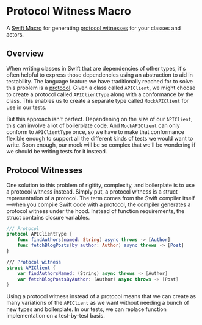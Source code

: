 # Protocol Witness Macro

A [Swift Macro](https://docs.swift.org/swift-book/documentation/the-swift-programming-language/macros/) for generating
[protocol witnesses](https://www.pointfree.co/collections/protocol-witnesses/alternatives-to-protocols) for your classes
and actors.

## Overview

When writing classes in Swift that are dependencies of other types, it's often helpful to express those dependencies
using an abstraction to aid in testability. The language feature we have traditionally reached for to solve this problem
is a [protocol](https://docs.swift.org/swift-book/documentation/the-swift-programming-language/protocols/). Given a
class called `APIClient`, we might choose to create a protocol called `APIClientType` along with a conformance by the
class. This enables us to create a separate type called `MockAPIClient` for use in our tests.

But this approach isn't perfect. Dependening on the size of our `APIClient`, this can involve a lot of boilerplate code.
And `MockAPIClient` can only conform to `APIClientType` once, so we have to make that conformance flexible enough to
support all the different kinds of tests we would want to write. Soon enough, our mock will be so complex that we'll be
wondering if we should be writing tests for it instead.

## Protocol Witnesses

One solution to this problem of rigitity, complexity, and boilerplate is to use a protocol witness instead. Simply put,
a protocol witness is a struct representation of a protocol. The term comes from the Swift compiler itself—when you
compile Swift code with a protocol, the compiler generates a protocol witness under the hood. Instead of function
requirements, the struct contains closure variables.

```swift
/// Protocol
protocol APIClientType {
    func findAuthors(named: String) async throws -> [Author]
    func fetchBlogPosts(by author: Author) async throws -> [Post]
}

/// Protocol witness
struct APIClient {
    var findAuthorsNamed: (String) async throws -> [Author]
    var fetchBlogPostsByAuthor: (Author) async throws -> [Post]
}
```

Using a protocol witness instead of a protocol means that we can create as many variations of the `APIClient` as we want
without needing a bunch of new types and boilerplate. In our tests, we can replace function implementation on a
test-by-test basis.
